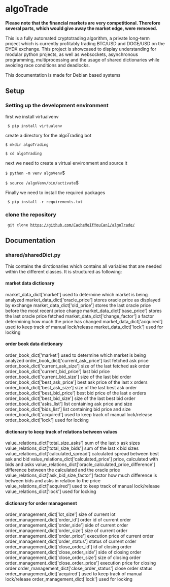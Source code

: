 # algoTrade


<p><strong>Please note that the financial markets are very competitional. Therefore several parts, which would give away the market edge, were removed.</strong></p>


This is a fully automated cryptotrading algorithm, a private long-term project which is currently profitably trading BTC/USD and DOGE/USD on the DYDX exchange. This project is showcased to display understanding for modular python projects, as well as websockets, asynchronous programming, multiprocessing and the usage of shared dictionaries while avoiding race conditions and deadlocks. 

This documentation is made for Debian based systems

## Setup

### Setting up the development environment

first we install virtualvenv

<code> $ pip install virtualenv </code>

create a directory for the algoTrading bot

<code>$ mkdir algoTrading</code>
 
<code>$ cd algoTrading</code>

next we need to create a virtual environment and source it

<code>$ python -m venv algoVenv</code>$
 
<code>$ source /algoVenv/bin/activate</code>$


Finally we need to install the required packages

<code> $ pip install -r requirements.txt </code>


### clone the repository 

<code> git clone https://github.com/CacheMeIfYouCan1/algoTrade/ </code>


## Documentation

### shared/sharedDict.py

This contains the dirctionaries which contains all variables that are needed within the different classes. It is structured as following:

#### market data dictionary

market_data_dict['market']                                       used to determine which market is being analyzed 
market_data_dict['oracle_price']                                 stores oracle price as displayed by exchange
market_data_dict['old_price']                                    stores the last oracle price before the most recent price change
market_data_dict['base_price']                                   stores the last oracle price fetched
market_data_dict['change_factor']                                a factor determining how much the price has changed 
market_data_dict['acquired']                                     used to keep track of manual lock/release
market_data_dict['lock']                                         used for locking

#### order book data dictionary

order_book_dict['market']                                         used to determine which market is being analyzed 
order_book_dict['current_ask_price']                              last fetched ask price
order_book_dict['current_ask_size']                               size of the last fetched ask order
order_book_dict['current_bid_price']                              last bid price
order_book_dict['current_bid_size']                               size of the last bid order
order_book_dict['best_ask_price']                                 best ask price of the last x orders
order_book_dict['best_ask_size']                                  size of the last best ask order
order_book_dict['best_bid_price']                                 best bid price of the last x orders
order_book_dict['best_bid_size']                                  size of the last best bid order
order_book_dict['asks_list']                                      list containing ask price and size
order_book_dict['bids_list']                                      list containing bid price and size
order_book_dict['acquired']                                       used to keep track of manual lock/release
order_book_dict['lock']                                           used for locking

#### dictionary to keep track of relations between values

value_relations_dict['total_size_asks']                           sum of the last x ask sizes
value_relations_dict['total_size_bids']                           sum of the last x bid sizes        
value_relations_dict['calculated_spread']                         calculated spread between best ask and bid
value_relations_dict['calculated_price']                          price, calculated with bids and asks 
value_relations_dict['oracle_calculated_price_difference']        difference between the calculated and the oracle price
value_relations_dict['ask_bid_size_factor']                       factor how much difference is between bids and asks in relation to the price
value_relations_dict['acquired']                                  used to keep track of manual lock/release     
value_relations_dict['lock']                                      used for locking

#### dictionary for order management                  

order_management_dict['lot_size']                                 size of current lot
order_management_dict['order_id']                                 order id of current order
order_management_dict['order_side']                               side of current order
order_management_dict['order_size']                               size of current order
order_management_dict['order_price']                              execution price of current order
order_management_dict['order_status']                             status of current order
order_management_dict['close_order_id']                           id of closing order
order_management_dict['close_order_side']                         side of closing order
order_management_dict['close_order_size']                         size of closing order
order_management_dict['close_order_price']                        execution price for closing order
order_management_dict['close_order_status']                       close order status
order_management_dict['acquired']                                 used to keep track of manual lock/release
order_management_dict['lock']                                     used for locking





